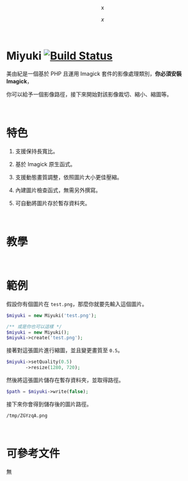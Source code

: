 <p align="center">
  x
</p>
<p align="center">
  <i>x</i>
</p>

&nbsp;

# Miyuki [![Build Status](https://api.travis-ci.org/TeaMeow/Miyuki.svg?branch=master)](https://travis-ci.org/TeaMeow/Miyuki)

美由紀是一個基於 PHP 且運用 Imagick 套件的影像處理類別，**你必須安裝 Imagick**，

你可以給予一個影像路徑，接下來開始對該影像裁切、縮小、縮圖等。

&nbsp;

# 特色

1. 支援保持長寬比。

2. 基於 Imagick 原生函式。

3. 支援動態畫質調整，依照圖片大小更佳壓縮。

4. 內建圖片檢查函式，無需另外撰寫。

5. 可自動將圖片存於暫存資料夾。

&nbsp;

# 教學

&nbsp;

# 範例

假設你有個圖片在 `test.png`，那麼你就要先輸入這個圖片。

```php
$miyuki = new Miyuki('test.png');

/** 或是你也可以這樣 */
$miyuki = new Miyuki();
$miyuki->create('test.png');
```

接著對這張圖片進行縮圖，並且變更畫質至 `0.5`。

```php
$miyuki->setQuality(0.5)
       ->resize(1280, 720);
```

然後將這張圖片儲存在暫存資料夾，並取得路徑。

```php
$path = $miyuki->write(false);
```

接下來你會得到儲存後的圖片路徑。

```
/tmp/ZGYzqA.png
```

&nbsp;

# 可參考文件

無